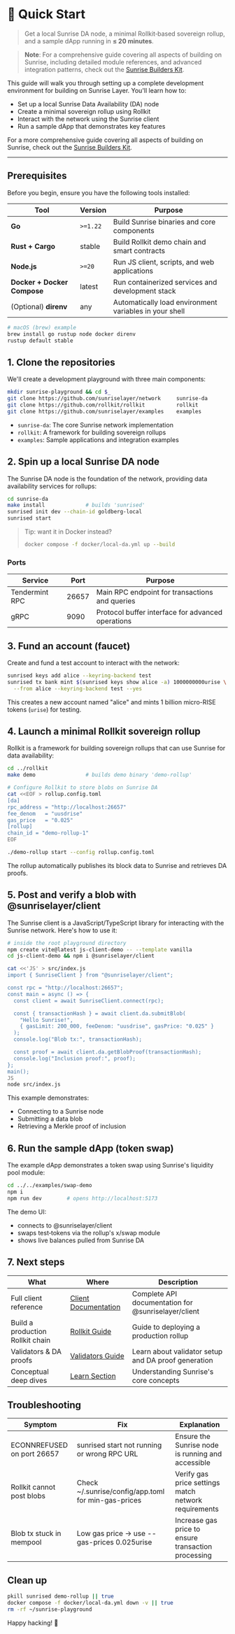 # 🚀 Quick Start

> Get a local Sunrise DA node, a minimal Rollkit‑based sovereign rollup,
> and a sample dApp running in **≤ 20 minutes**.

> **Note**: For a comprehensive guide covering all aspects of building on Sunrise, including detailed module references, and advanced integration patterns, check out the [Sunrise Builders Kit](https://cauchye.notion.site/Sunrise-Builders-Kit-1e02cd22bc1680f3bebcd4f02f2fbc18?pvs=4).

This guide will walk you through setting up a complete development environment for building on Sunrise Layer. You'll learn how to:

- Set up a local Sunrise Data Availability (DA) node
- Create a minimal sovereign rollup using Rollkit
- Interact with the network using the Sunrise client
- Run a sample dApp that demonstrates key features

For a more comprehensive guide covering all aspects of building on Sunrise, check out the [Sunrise Builders Kit](https://cauchye.notion.site/Sunrise-Builders-Kit-1e02cd22bc1680f3bebcd4f02f2fbc18?pvs=4).

---

## Prerequisites

Before you begin, ensure you have the following tools installed:

| Tool | Version | Purpose |
|------|---------|---------|
| **Go** | `>=1.22` | Build Sunrise binaries and core components |
| **Rust + Cargo** | stable | Build Rollkit demo chain and smart contracts |
| **Node.js** | `>=20` | Run JS client, scripts, and web applications |
| **Docker + Docker Compose** | latest | Run containerized services and development stack |
| (Optional) **direnv** | any | Automatically load environment variables in your shell |

```bash
# macOS (brew) example
brew install go rustup node docker direnv
rustup default stable
```

## 1. Clone the repositories

We'll create a development playground with three main components:

```bash
mkdir sunrise-playground && cd $_
git clone https://github.com/sunriselayer/network     sunrise-da
git clone https://github.com/rollkit/rollkit          rollkit
git clone https://github.com/sunriselayer/examples    examples
```

- `sunrise-da`: The core Sunrise network implementation
- `rollkit`: A framework for building sovereign rollups
- `examples`: Sample applications and integration examples

## 2. Spin up a local Sunrise DA node

The Sunrise DA node is the foundation of the network, providing data availability services for rollups:

```bash
cd sunrise-da
make install             # builds 'sunrised'
sunrised init dev --chain-id goldberg-local
sunrised start
```

> Tip: want it in Docker instead?
>
> ```bash
> docker compose -f docker/local-da.yml up --build
> ```

### Ports

| Service | Port | Purpose |
|---------|------|---------|
| Tendermint RPC | 26657 | Main RPC endpoint for transactions and queries |
| gRPC | 9090 | Protocol buffer interface for advanced operations |

## 3. Fund an account (faucet)

Create and fund a test account to interact with the network:

```bash
sunrised keys add alice --keyring-backend test
sunrised tx bank mint $(sunrised keys show alice -a) 1000000000urise \
  --from alice --keyring-backend test --yes
```

This creates a new account named "alice" and mints 1 billion micro-RISE tokens (`urise`) for testing.

## 4. Launch a minimal Rollkit sovereign rollup

Rollkit is a framework for building sovereign rollups that can use Sunrise for data availability:

```bash
cd ../rollkit
make demo                # builds demo binary 'demo-rollup'

# Configure Rollkit to store blobs on Sunrise DA
cat <<EOF > rollup.config.toml
[da]
rpc_address = "http://localhost:26657"
fee_denom   = "uusdrise"
gas_price   = "0.025"
[rollup]
chain_id = "demo-rollup-1"
EOF

./demo-rollup start --config rollup.config.toml
```

The rollup automatically publishes its block data to Sunrise and retrieves DA proofs.

## 5. Post and verify a blob with @sunriselayer/client

The Sunrise client is a JavaScript/TypeScript library for interacting with the Sunrise network. Here's how to use it:

```bash
# inside the root playground directory
npm create vite@latest js-client-demo -- --template vanilla
cd js-client-demo && npm i @sunriselayer/client

cat <<'JS' > src/index.js
import { SunriseClient } from "@sunriselayer/client";

const rpc = "http://localhost:26657";
const main = async () => {
  const client = await SunriseClient.connect(rpc);

  const { transactionHash } = await client.da.submitBlob(
    "Hello Sunrise!",
    { gasLimit: 200_000, feeDenom: "uusdrise", gasPrice: "0.025" }
  );
  console.log("Blob tx:", transactionHash);

  const proof = await client.da.getBlobProof(transactionHash);
  console.log("Inclusion proof:", proof);
};
main();
JS
node src/index.js
```

This example demonstrates:

- Connecting to a Sunrise node
- Submitting a data blob
- Retrieving a Merkle proof of inclusion

## 6. Run the sample dApp (token swap)

The example dApp demonstrates a token swap using Sunrise's liquidity pool module:

```bash
cd ../../examples/swap-demo
npm i
npm run dev        # opens http://localhost:5173
```

The demo UI:

- connects to @sunriselayer/client
- swaps test‑tokens via the rollup's x/swap module
- shows live balances pulled from Sunrise DA

## 7. Next steps

| What | Where | Description |
|------|-------|-------------|
| Full client reference | [Client Documentation](/build/client/README.md) | Complete API documentation for @sunriselayer/client |
| Build a production Rollkit chain | [Rollkit Guide](/build/l2-blockchains/rollkit/README.md) | Guide to deploying a production rollup |
| Validators & DA proofs | [Validators Guide](/build/validators/README.md) | Learn about validator setup and DA proof generation |
| Conceptual deep dives | [Learn Section](/learn/sunrise/README.md) | Understanding Sunrise's core concepts |

## Troubleshooting

| Symptom | Fix | Explanation |
|---------|-----|-------------|
| ECONNREFUSED on port 26657 | sunrised start not running or wrong RPC URL | Ensure the Sunrise node is running and accessible |
| Rollkit cannot post blobs | Check ~/.sunrise/config/app.toml for min-gas-prices | Verify gas price settings match network requirements |
| Blob tx stuck in mempool | Low gas price → use --gas-prices 0.025urise | Increase gas price to ensure transaction processing |

## Clean up

```bash
pkill sunrised demo-rollup || true
docker compose -f docker/local-da.yml down -v || true
rm -rf ~/sunrise-playground
```

Happy hacking! 🎉
